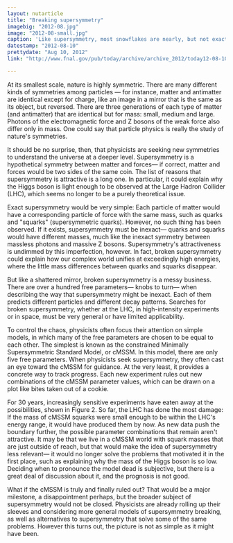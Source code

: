 ```yaml
---
layout: nutarticle
title: "Breaking supersymmetry"
imagebig: "2012-08.jpg"
image: "2012-08-small.jpg"
caption: 'Like supersymmetry, most snowflakes are nearly, but not exactly, symmetric. Image: <a href="http://www.snowcrystals.com/">SnowCrystals.com</a>'
datestamp: "2012-08-10"
prettydate: "Aug 10, 2012"
link: "http://www.fnal.gov/pub/today/archive/archive_2012/today12-08-10_NutshellReadMore.html"

---
```


At its smallest scale, nature is highly symmetric. There are many different kinds of symmetries among particles — for instance, matter and antimatter are identical except for charge, like an image in a mirror that is the same as its object, but reversed. There are three generations of each type of matter (and antimatter) that are identical but for mass: small, medium and large. Photons of the electromagnetic force and Z bosons of the weak force also differ only in mass. One could say that particle physics is really the study of nature's symmetries.

It should be no surprise, then, that physicists are seeking new symmetries to understand the universe at a deeper level. Supersymmetry is a hypothetical symmetry between matter and forces— if correct, matter and forces would be two sides of the same coin. The list of reasons that supersymmetry is attractive is a long one. In particular, it could explain why the Higgs boson is light enough to be observed at the Large Hadron Collider (LHC), which seems no longer to be a purely theoretical issue.

Exact supersymmetry would be very simple: Each particle of matter would have a corresponding particle of force with the same mass, such as quarks and "squarks" (supersymmetric quarks). However, no such thing has been observed. If it exists, supersymmetry must be inexact— quarks and squarks would have different masses, much like the inexact symmetry between massless photons and massive Z bosons. Supersymmetry's attractiveness is undimmed by this imperfection, however. In fact, broken supersymmetry could explain how our complex world unifies at exceedingly high energies, where the little mass differences between quarks and squarks disappear.

But like a shattered mirror, broken supersymmetry is a messy business. There are over a hundred free parameters— knobs to turn— when describing the way that supersymmetry might be inexact. Each of them predicts different particles and different decay patterns. Searches for broken supersymmetry, whether at the LHC, in high-intensity experiments or in space, must be very general or have limited applicability.

To control the chaos, physicists often focus their attention on simple models, in which many of the free parameters are chosen to be equal to each other. The simplest is known as the constrained Minimally Supersymmetric Standard Model, or cMSSM. In this model, there are only five free parameters. When physicists seek supersymmetry, they often cast an eye toward the cMSSM for guidance. At the very least, it provides a concrete way to track progress. Each new experiment rules out new combinations of the cMSSM parameter values, which can be drawn on a plot like bites taken out of a cookie.

For 30 years, increasingly sensitive experiments have eaten away at the possibilities, shown in Figure 2. So far, the LHC has done the most damage: If the mass of cMSSM squarks were small enough to be within the LHC's energy range, it would have produced them by now. As new data push the boundary further, the possible parameter combinations that remain aren't attractive. It may be that we live in a cMSSM world with squark masses that are just outside of reach, but that would make the idea of supersymmetry less relevant— it would no longer solve the problems that motivated it in the first place, such as explaining why the mass of the Higgs boson is so low. Deciding when to pronounce the model dead is subjective, but there is a great deal of discussion about it, and the prognosis is not good.

What if the cMSSM is truly and finally ruled out? That would be a major milestone, a disappointment perhaps, but the broader subject of supersymmetry would not be closed. Physicists are already rolling up their sleeves and considering more general models of supersymmetry breaking, as well as alternatives to supersymmetry that solve some of the same problems. However this turns out, the picture is not as simple as it might have been.
